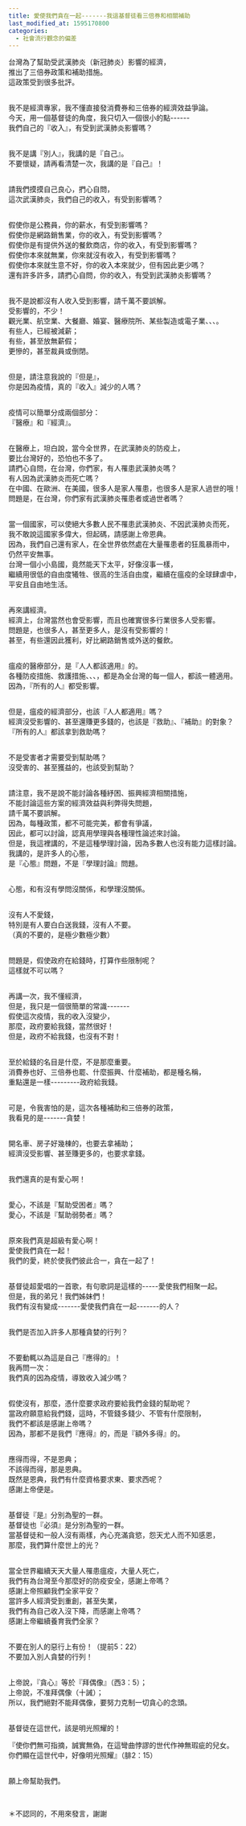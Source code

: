 ```yaml
---
title: 愛使我們貪在一起-------我這基督徒看三倍券和相關補助
last_modified_at: 1595170800
categories:
  - 社會流行觀念的偏差
---
```


<p>台灣為了幫助受武漢肺炎（新冠肺炎）影響的經濟，<br>
推出了三倍券政策和補助措施。<br>
這政策受到很多批評。</p>

<p><br>
我不是經濟專家，我不懂直接發消費券和三倍券的經濟效益爭論。<br>
今天，用一個基督徒的角度，我只切入一個很小的點------<br>
我們自己的『收入』，有受到武漢肺炎影響嗎？</p>

<p><br>
我不是講『別人』，我講的是『自己』。<br>
不要懷疑，請再看清楚一次，我講的是『自己』！</p>

<p><br>
請我們摸摸自己良心，捫心自問，<br>
這次武漢肺炎，我們自己的收入，有受到影響嗎？</p>

<p><br>
假使你是公務員，你的薪水，有受到影響嗎？<br>
假使你是網路銷售業，你的收入，有受到影響嗎？<br>
假使你是有提供外送的餐飲商店，你的收入，有受到影響嗎？<br>
假使你本來就無業，你來就沒有收入，有受到影響嗎？<br>
假使你本來就生意不好，你的收入本來就少，但有因此更少嗎？<br>
還有許多許多，請捫心自問，你的收入，有受到武漢肺炎影響嗎？</p>

<p><br>
我不是說都沒有人收入受到影響，請千萬不要誤解。<br>
受影響的，不少！<br>
觀光業、航空業、大餐廳、婚宴、醫療院所、某些製造或電子業、、、。<br>
有些人，已經被減薪；<br>
有些，甚至放無薪假；<br>
更慘的，甚至裁員或倒閉。</p>

<p><br>
但是，請注意我說的『但是』，<br>
你是因為疫情，真的『收入』減少的人嗎？</p>

<p><br>
疫情可以簡單分成兩個部分：<br>
『醫療』和『經濟』。</p>

<p><br>
在醫療上，坦白說，當今全世界，在武漢肺炎的防疫上，<br>
要比台灣好的，恐怕也不多了。<br>
請捫心自問，在台灣，你們家，有人罹患武漢肺炎嗎？<br>
有人因為武漢肺炎而死亡嗎？<br>
在中國、在歐洲、在美國，很多人是家人罹患，也很多人是家人過世的哦！<br>
問題是，在台灣，你們家有武漢肺炎罹患者或過世者嗎？</p>

<p><br>
當一個國家，可以使絕大多數人民不罹患武漢肺炎、不因武漢肺炎而死，<br>
我不敢說這國家多偉大，但起碼，請感謝上帝恩典。<br>
因為，我們自己還有家人，在全世界依然處在大量罹患者的狂風暴雨中，<br>
仍然平安無事。<br>
台灣一個小小島國，竟然能天下太平，好像沒事一樣，<br>
繼續用很低的自由度犧牲、很高的生活自由度，繼續在瘟疫的全球肆虐中，<br>
平安且自由地生活。</p>

<p><br>
再來講經濟。<br>
經濟上，台灣當然也會受影響，而且也確實很多行業很多人受影響。<br>
問題是，也很多人，甚至更多人，是沒有受影響的！<br>
甚至，有些還因此獲利，好比網路銷售或外送的餐飲。</p>

<p><br>
瘟疫的醫療部分，是『人人都該適用』的。<br>
各種防疫措施、救護措施、、、，都是為全台灣的每一個人，都該一體適用。<br>
因為，『所有的人』都受影響。</p>

<p><br>
但是，瘟疫的經濟部分，也該『人人都適用』嗎？<br>
經濟沒受影響的、甚至還賺更多錢的，也該是『救助』、『補助』的對象？<br>
『所有的人』都該拿到救助嗎？</p>

<p><br>
不是受害者才需要受到幫助嗎？<br>
沒受害的、甚至獲益的，也該受到幫助？</p>

<p><br>
請注意，我不是說不能討論各種紓困、振興經濟相關措施，<br>
不能討論這些方案的經濟效益與利弊得失問題，<br>
請千萬不要誤解。<br>
因為，每種政策，都不可能完美，都會有爭議，<br>
因此，都可以討論，認真用學理與各種理性論述來討論。<br>
但是，我這裡講的，不是這種學理討論，因為多數人也沒有能力這樣討論。<br>
我講的，是許多人的心態，<br>
是『心態』問題，不是『學理討論』問題。</p>

<p><br>
心態，和有沒有學問沒關係，和學理沒關係。</p>

<p><br>
沒有人不愛錢，<br>
特別是有人要白白送我錢，沒有人不要。<br>
（真的不要的，是極少數極少數）</p>

<p><br>
問題是，假使政府在給錢時，打算作些限制呢？<br>
這樣就不可以嗎？</p>

<p><br>
再講一次，我不懂經濟，<br>
但是，我只是一個很簡單的常識-------<br>
假使這次疫情，我的收入沒變少，<br>
那麼，政府要給我錢，當然很好！<br>
但是，政府不給我錢，也沒有不對！</p>

<p><br>
至於給錢的名目是什麼，不是那麼重要。<br>
消費券也好、三倍券也罷、什麼振興、什麼補助，都是種名稱，<br>
重點還是一樣---------政府給我錢。</p>

<p><br>
可是，令我害怕的是，這次各種補助和三倍券的政策，<br>
我看見的是-------貪婪！</p>

<p><br>
開名車、房子好幾棟的，也要去拿補助；<br>
經濟沒受影響、甚至賺更多的，也要求拿錢。</p>

<p><br>
我們還真的是有愛心啊！</p>

<p><br>
愛心，不該是『幫助受困者』嗎？<br>
愛心，不該是『幫助弱勢者』嗎？</p>

<p><br>
原來我們真是超級有愛心啊！<br>
愛使我們貪在一起！<br>
我們的愛，終於使我們彼此合一，貪在一起了！</p>

<p><br>
基督徒超愛唱的一首歌，有句歌詞是這樣的-----愛使我們相聚一起。<br>
但是，我的弟兄！我們姊妹們！<br>
我們有沒有變成-------愛使我們貪在一起-------的人？</p>

<p><br>
我們是否加入許多人那種貪婪的行列？</p>

<p><br>
不要動輒以為這是自己『應得的』！<br>
我再問一次：<br>
我們真的因為疫情，導致收入減少嗎？</p>

<p><br>
假使沒有，那麼，憑什麼要求政府要給我們金錢的幫助呢？<br>
當政府願意給我們錢，這時，不管錢多錢少、不管有什麼限制，<br>
我們不都該是感謝上帝嗎？<br>
因為，那都不是我們『應得』的，而是『額外多得』的。</p>

<p><br>
應得而得，不是恩典；<br>
不該得而得，那是恩典。<br>
既然是恩典，我們有什麼資格要求東、要求西呢？<br>
感謝上帝便是。</p>

<p><br>
基督徒『是』分別為聖的一群。<br>
基督徒也『必須』是分別為聖的一群。<br>
當基督徒和一般人沒有兩樣，內心充滿貪慾，怨天尤人而不知感恩，<br>
那麼，我們算什麼世上的光？</p>

<p><br>
當全世界繼續天天大量人罹患瘟疫，大量人死亡，<br>
我們有為台灣至今那麼好的防疫安全，感謝上帝嗎？<br>
感謝上帝照顧我們全家平安？<br>
當許多人經濟受到重創，甚至失業，<br>
我們有為自己收入沒下降，而感謝上帝嗎？<br>
感謝上帝繼續養育我們全家？</p>

<p><br>
不要在別人的惡行上有份！（提前5：22）<br>
不要加入別人貪婪的行列！</p>

<p><br>
上帝說，『貪心』等於『拜偶像』（西3：5）；<br>
上帝說，不准拜偶像（十誡）；<br>
所以，我們絕對不能拜偶像，要努力克制一切貪心的念頭。</p>

<p><br>
基督徒在這世代，該是明光照耀的！</p>

<p>『使你們無可指摘，誠實無偽，在這彎曲悖謬的世代作神無瑕疵的兒女。<br>
你們顯在這世代中，好像明光照耀』（腓2：15）</p>

<p><br>
願上帝幫助我們。</p>

<p>&nbsp;</p>

<p>＊不認同的，不用來發言，謝謝</p>

<p>&nbsp;</p>

